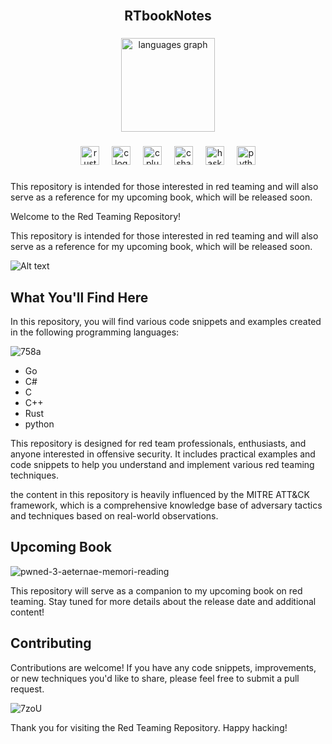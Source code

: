 <br clear="both">

<h2 align="center">RTbookNotes</h2>

###

<div align="center">
  <img src="https://github-readme-stats.vercel.app/api/top-langs?username=michredteam&locale=en&hide_title=true&layout=compact&card_width=320&langs_count=5&theme=dracula&hide_border=true" height="150" alt="languages graph"  />
</div>

###

<div align="center">
  <img src="https://skillicons.dev/icons?i=rust" height="30" alt="rust logo"  />
  <img width="12" />
  <img src="https://cdn.jsdelivr.net/gh/devicons/devicon/icons/c/c-original.svg" height="30" alt="c logo"  />
  <img width="12" />
  <img src="https://cdn.jsdelivr.net/gh/devicons/devicon/icons/cplusplus/cplusplus-original.svg" height="30" alt="cplusplus logo"  />
  <img width="12" />
  <img src="https://cdn.jsdelivr.net/gh/devicons/devicon/icons/csharp/csharp-original.svg" height="30" alt="csharp logo"  />
  <img width="12" />
  <img src="https://cdn.jsdelivr.net/gh/devicons/devicon/icons/haskell/haskell-original.svg" height="30" alt="haskell logo"  />
  <img width="12" />
  <img src="https://cdn.jsdelivr.net/gh/devicons/devicon/icons/python/python-original.svg" height="30" alt="python logo"  />
</div>

###

<div align="left">
</div>

###





This repository is intended for those interested in red teaming and will also serve as a reference for my upcoming book, which will be released soon.

Welcome to the Red Teaming Repository!

This repository is intended for those interested in red teaming and will also serve as a reference for my upcoming book, which will be released soon. 

![Alt text](https://spotify-recently-played-readme.vercel.app/api?user=31muh6o4q22ch45ii33ajackeb6m)

## What You'll Find Here

In this repository, you will find various code snippets and examples created in the following programming languages:

![758a](https://github.com/michredteam/RTbookNotes/assets/168865716/f94231d0-6c9e-4b89-ba9c-e0b7a03b5472)

- Go
- C#
- C
- C++
- Rust
- python

This repository is designed for red team professionals, enthusiasts, and anyone interested in offensive security. It includes practical examples and code snippets to help you understand and implement various red teaming techniques.

the content in this repository is heavily influenced by the MITRE ATT&CK framework, which is a comprehensive knowledge base of adversary tactics and techniques based on real-world observations.

## Upcoming Book

![pwned-3-aeternae-memori-reading](https://github.com/michredteam/RTbookNotes/assets/168865716/58e4cdef-afcf-4c6b-ad04-fbada43bb39f)


This repository will serve as a companion to my upcoming book on red teaming. Stay tuned for more details about the release date and additional content!

## Contributing

Contributions are welcome! If you have any code snippets, improvements, or new techniques you'd like to share, please feel free to submit a pull request.


![7zoU](https://github.com/michredteam/RTbookNotes/assets/168865716/b0c72247-0632-4e4f-9183-2fd9485ccc38)

Thank you for visiting the Red Teaming Repository. Happy hacking!
